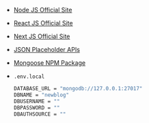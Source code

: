 - [Node JS Official Site](https://nodejs.org/en)

- [React JS Official Site](https://react.dev/)

- [Next JS Official Site](https://nextjs.org/)

- [JSON Placeholder APIs](https://jsonplaceholder.typicode.com/)

- [Mongoose NPM Package](https://www.npmjs.com/package/mongoose)

- `.env.local`
    ```bash
    DATABASE_URL = "mongodb://127.0.0.1:27017"
    DBNAME = "newblog"
    DBUSERNAME = ""
    DBPASSWORD = ""
    DBAUTHSOURCE = ""
    ```